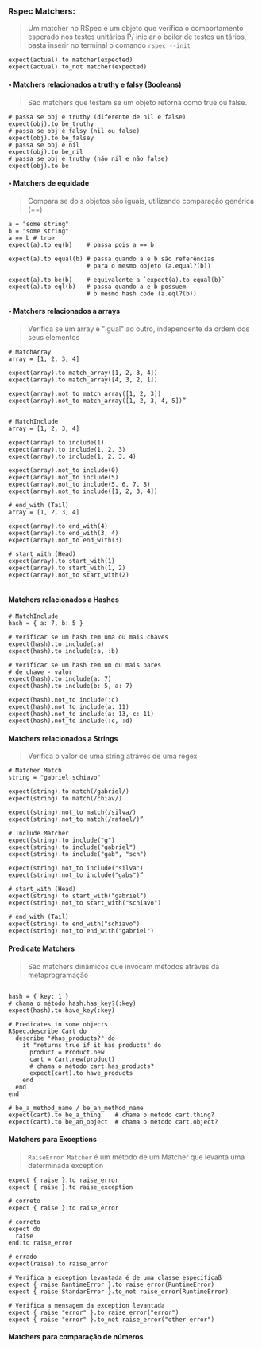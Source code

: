 ### Rspec Matchers:
> Um matcher no RSpec é um objeto que verifica o comportamento esperado nos testes unitários
> P/ iniciar o boiler de testes unitários, basta inserir no terminal o comando `rspec --init`

```
expect(actual).to matcher(expected)
expect(actual).to_not matcher(expected)
```

#### • Matchers relacionados a truthy e falsy (Booleans)
> São matchers que testam se um objeto retorna como true ou false.

```
# passa se obj é truthy (diferente de nil e false)
expect(obj).to be_truthy
# passa se obj é falsy (nil ou false)
expect(obj).to be_falsey
# passa se obj é nil
expect(obj).to be_nil
# passa se obj é truthy (não nil e não false)
expect(obj).to be
```

#### • Matchers de equidade
> Compara se dois objetos são iguais, utilizando comparação genérica (==)

```
a = "some string"
b = "some string"
a == b # true
expect(a).to eq(b)    # passa pois a == b

expect(a).to equal(b) # passa quando a e b são referências
                      # para o mesmo objeto (a.equal?(b))

expect(a).to be(b)    # equivalente a `expect(a).to equal(b)`
expect(a).to eql(b)   # passa quando a e b possuem
                      # o mesmo hash code (a.eql?(b))
```

#### • Matchers relacionados a arrays
> Verifica se um array é "igual" ao outro, independente da ordem dos seus elementos

```
# MatchArray
array = [1, 2, 3, 4]

expect(array).to match_array([1, 2, 3, 4])
expect(array).to match_array([4, 3, 2, 1])

expect(array).not_to match_array([1, 2, 3])
expect(array).not_to match_array([1, 2, 3, 4, 5])”


# MatchInclude
array = [1, 2, 3, 4]

expect(array).to include(1)
expect(array).to include(1, 2, 3)
expect(array).to include(1, 2, 3, 4)

expect(array).not_to include(0)
expect(array).not_to include(5)
expect(array).not_to include(5, 6, 7, 8)
expect(array).not_to include([1, 2, 3, 4])

# end_with (Tail)
array = [1, 2, 3, 4]

expect(array).to end_with(4)
expect(array).to end_with(3, 4)
expect(array).not_to end_with(3)

# start_with (Head)
expect(array).to start_with(1)
expect(array).to start_with(1, 2)
expect(array).not_to start_with(2)


```

#### Matchers relacionados a Hashes

```
# MatchInclude
hash = { a: 7, b: 5 }

# Verificar se um hash tem uma ou mais chaves
expect(hash).to include(:a)
expect(hash).to include(:a, :b)

# Verificar se um hash tem um ou mais pares
# de chave - valor
expect(hash).to include(a: 7)
expect(hash).to include(b: 5, a: 7)

expect(hash).not_to include(:c)
expect(hash).not_to include(a: 11)
expect(hash).not_to include(a: 13, c: 11)
expect(hash).not_to include(:c, :d)

```

#### Matchers relacionados a Strings
> Verifica o valor de uma string atráves de uma regex 

```
# Matcher Match
string = "gabriel schiavo"

expect(string).to match(/gabriel/)
expect(string).to match(/chiav/)

expect(string).not_to match(/silva/)
expect(string).not_to match(/rafael/)” 

# Include Matcher
expect(string).to include("g")
expect(string).to include("gabriel")
expect(string).to include("gab", "sch")

expect(string).not_to include("silva")
expect(string).not_to include("gabs")”

# start_with (Head) 
expect(string).to start_with("gabriel")
expect(string).not_to start_with("schiavo")

# end_with (Tail)
expect(string).to end_with("schiavo")
expect(string).not_to end_with("gabriel")

```

#### Predicate Matchers
> São matchers dinâmicos que invocam métodos atráves da metaprogramação

```

hash = { key: 1 }
# chama o método hash.has_key?(:key)
expect(hash).to have_key(:key)

# Predicates in some objects
RSpec.describe Cart do
  describe "#has_products?" do
    it "returns true if it has products" do
      product = Product.new
      cart = Cart.new(product)
      # chama o método cart.has_products?
      expect(cart).to have_products
    end
  end
end

# be_a_method_name / be_an_method_name
expect(cart).to be_a_thing    # chama o método cart.thing?
expect(cart).to be_an_object  # chama o método cart.object?
```

#### Matchers para Exceptions
> `RaiseError Matcher` é um método de um Matcher que levanta uma determinada exception

```
expect { raise }.to raise_error
expect { raise }.to raise_exception

# correto
expect { raise }.to raise_error

# correto
expect do
  raise
end.to raise_error

# errado
expect(raise).to raise_error 

# Verifica a exception levantada é de uma classe específicaß
expect { raise RuntimeError }.to raise_error(RuntimeError)
expect { raise StandarError }.to_not raise_error(RuntimeError)

# Verifica a mensagem da exception levantada
expect { raise "error" }.to raise_error("error")
expect { raise "error" }.to_not raise_error("other error")

```

#### Matchers para comparação de números